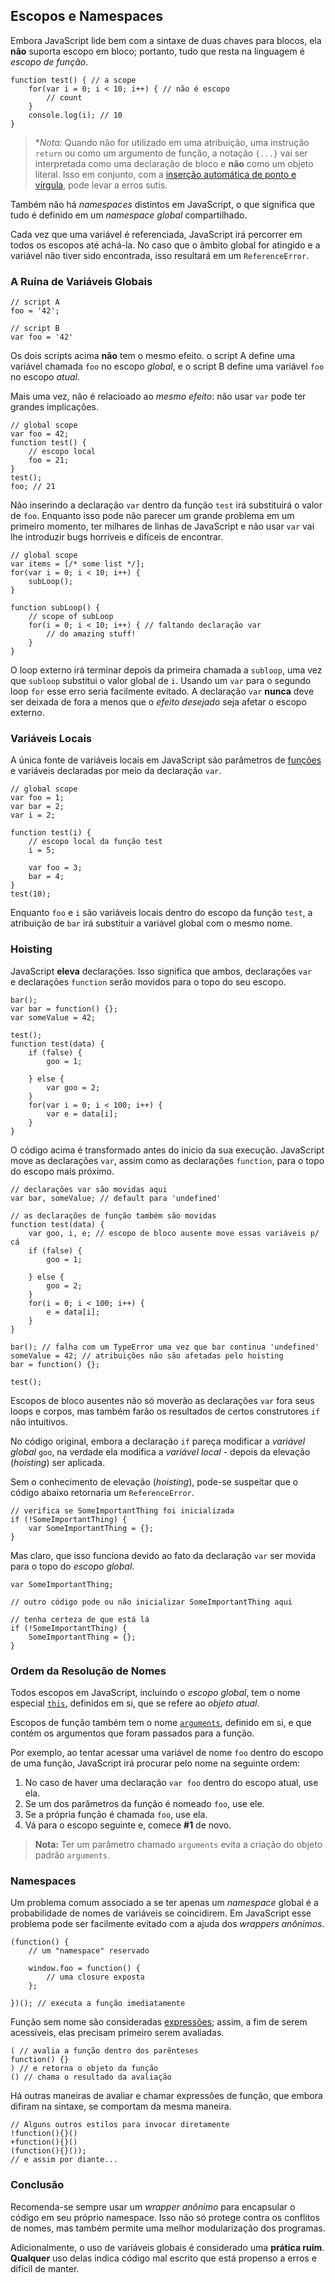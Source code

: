 ## Escopos e Namespaces

Embora JavaScript lide bem com a sintaxe de duas chaves para blocos, ela 
**não** suporta escopo em bloco; portanto, tudo que resta na linguagem é 
*escopo de função*.

    function test() { // a scope
        for(var i = 0; i < 10; i++) { // não é escopo
            // count
        }
        console.log(i); // 10
    }

> **Nota:* Quando não for utilizado em uma atribuição, uma instrução `return` 
> ou como um argumento de função, a notação `{...}` vai ser interpretada como 
> uma declaração de bloco e **não** como um objeto literal. Isso em conjunto, 
> com a [inserção automática de ponto e vírgula](#core.semicolon), pode 
> levar a erros sutis.

Também não há *namespaces* distintos em JavaScript, o que significa que tudo 
é definido em um *namespace global* compartilhado.

Cada vez que uma variável é referenciada, JavaScript irá percorrer em todos os 
escopos até achá-la. No caso que o âmbito global for atingido e a variável não 
tiver sido encontrada, isso resultará em um `ReferenceError`.

### A Ruína de Variáveis Globais

    // script A
    foo = '42';

    // script B
    var foo = '42'

Os dois scripts acima **não** tem o mesmo efeito. o script A define uma 
variável chamada `foo` no escopo *global*, e o script B define uma variável 
`foo` no escopo *atual*.

Mais uma vez, não é relacioado ao *mesmo efeito*: não usar `var` pode ter 
grandes implicações.

    // global scope
    var foo = 42;
    function test() {
        // escopo local
        foo = 21;
    }
    test();
    foo; // 21

Não inserindo a declaração `var` dentro da função `test` irá substituirá o 
valor de `foo`. Enquanto isso pode não parecer um grande problema em um 
primeiro momento, ter milhares de linhas de JavaScript e não usar `var` 
vai lhe introduzir bugs horríveis e difíceis de encontrar.
    
    // global scope
    var items = [/* some list */];
    for(var i = 0; i < 10; i++) {
        subLoop();
    }

    function subLoop() {
        // scope of subLoop
        for(i = 0; i < 10; i++) { // faltando declaração var
            // do amazing stuff!
        }
    }

O loop externo irá terminar depois da primeira chamada a `subloop`, uma vez 
que `subloop` substitui o valor global de `i`. Usando um `var` para o segundo 
loop `for` esse erro seria facilmente evitado. A declaração `var` **nunca** 
deve ser deixada de fora a menos que o *efeito desejado* seja afetar o 
escopo externo.

### Variáveis Locais

A única fonte de variáveis locais em JavaScript são parâmetros de 
[funções](#function.general) e variáveis declaradas por meio da declaração 
`var`.

    // global scope
    var foo = 1;
    var bar = 2;
    var i = 2;

    function test(i) {
        // escopo local da função test
        i = 5;

        var foo = 3;
        bar = 4;
    }
    test(10);

Enquanto `foo` e `i` são variáveis locais dentro do escopo da função `test`, 
a atribuição de `bar` irá substituir a variável global com o mesmo nome.

### Hoisting

JavaScript **eleva** declarações. Isso significa que ambos, declarações `var`  
e declarações `function` serão movidos para o topo do seu escopo.

    bar();
    var bar = function() {};
    var someValue = 42;

    test();
    function test(data) {
        if (false) {
            goo = 1;

        } else {
            var goo = 2;
        }
        for(var i = 0; i < 100; i++) {
            var e = data[i];
        }
    }

O código acima é transformado antes do inicio da sua execução. JavaScript 
move as declarações `var`, assim como as declarações `function`, para o 
topo do escopo mais próximo.

    // declarações var são movidas aqui
    var bar, someValue; // default para 'undefined'

    // as declarações de função também são movidas
    function test(data) {
        var goo, i, e; // escopo de bloco ausente move essas variáveis p/ cá
        if (false) {
            goo = 1;

        } else {
            goo = 2;
        }
        for(i = 0; i < 100; i++) {
            e = data[i];
        }
    }

    bar(); // falha com um TypeError uma vez que bar continua 'undefined'
    someValue = 42; // atribuições não são afetadas pelo hoisting
    bar = function() {};

    test();

Escopos de bloco ausentes não só moverão as declarações `var` fora seus 
loops e corpos, mas também farão os resultados de certos construtores 
`if` não intuitivos.

No código original, embora a declaração `if` pareça modificar a *variável 
global* `goo`, na verdade ela modifica a *variável local* - depois da elevação 
(*hoisting*) ser aplicada.

Sem o conhecimento de elevação (*hoisting*), pode-se suspeitar que o código 
abaixo retornaria um `ReferenceError`.

    // verifica se SomeImportantThing foi inicializada
    if (!SomeImportantThing) {
        var SomeImportantThing = {};
    }

Mas claro, que isso funciona devido ao fato da declaração `var` ser movida 
para o topo do *escopo global*.

    var SomeImportantThing;

    // outro código pode ou não inicializar SomeImportantThing aqui

    // tenha certeza de que está lá
    if (!SomeImportantThing) {
        SomeImportantThing = {};
    }

### Ordem da Resolução de Nomes

Todos escopos em JavaScript, incluindo o *escopo global*, tem o nome
especial [`this`](#function.this), definidos em si, que se refere ao *objeto 
atual*.

Escopos de função também tem o nome [`arguments`](#function.arguments), 
definido em si, e que contém os argumentos que foram passados para a função.

Por exemplo, ao tentar acessar uma variável de nome `foo` dentro do escopo de 
uma função, JavaScript irá procurar pelo nome na seguinte ordem:

 1. No caso de haver uma declaração `var foo` dentro do escopo atual, use ela.
 2. Se um dos parâmetros da função é nomeado `foo`, use ele.
 3. Se a própria função é chamada `foo`, use ela.
 4. Vá para o escopo seguinte e, comece **#1** de novo.

> **Nota:** Ter um parâmetro chamado `arguments` evita a criação do objeto 
> padrão `arguments`.

### Namespaces

Um problema comum associado a se ter apenas um *namespace* global é a 
probabilidade de nomes de variáveis se coincidirem. Em JavaScript esse 
problema pode ser facilmente evitado com a ajuda dos *wrappers anônimos*.

    (function() {
        // um "namespace" reservado
        
        window.foo = function() {
            // uma closure exposta
        };

    })(); // executa a função imediatamente

Função sem nome são consideradas [expressões](#function.general); assim, a fim 
de serem acessíveis, elas precisam primeiro serem avaliadas.

    ( // avalia a função dentro dos parênteses
    function() {}
    ) // e retorna o objeto da função
    () // chama o resultado da avaliação

Há outras maneiras de avaliar e chamar expressões de função, que embora 
difiram na sintaxe, se comportam da mesma maneira.

    // Alguns outros estilos para invocar diretamente
    !function(){}()
    +function(){}()
    (function(){}());
    // e assim por diante...

### Conclusão

Recomenda-se sempre usar um *wrapper anônimo* para encapsular o código em seu 
próprio namespace. Isso não só protege contra os conflitos de nomes, mas 
também permite uma melhor modularização dos programas.

Adicionalmente, o uso de variáveis globais é considerado uma **prática ruim**. 
**Qualquer** uso delas indica código mal escrito que está propenso a erros 
e difícil de manter.

